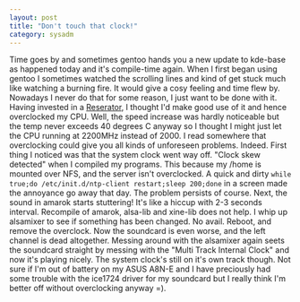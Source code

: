 ```yaml
---
layout: post
title: "Don't touch that clock!"
category: sysadm
---
```


Time goes by and sometimes gentoo hands you a new update to kde-base
as happened today and it's compile-time again. When I first began
using gentoo I sometimes watched the scrolling lines and kind of get
stuck much like watching a burning fire. It would give a cosy feeling
and time flew by. Nowadays I never do that for some reason, I just
want to be done with it. Having invested in a <a
href="http://www.zalman.co.kr/eng/product/view.asp?idx=63">Reserator</a>,
I thought I'd make good use of it and hence overclocked my CPU. Well,
the speed increase was hardly noticeable but the temp never exceeds 40
degrees C anyway so I thought I might just let the CPU running at
2200MHz instead of 2000. I read somewhere that overclocking could give
you all kinds of unforeseen problems. Indeed. First thing I noticed
was that the system clock went way off. "Clock skew detected" when I
compiled my programs. This because my /home is mounted over NFS, and
the server isn't overclocked. A quick and dirty ``while true;do
/etc/init.d/ntp-client restart;sleep 200;done`` in a screen made the
annoyance go away that day. The problem persists of course. Next, the
sound in amarok starts stuttering! It's like a hiccup with 2-3 seconds
interval. Recompile of amarok, alsa-lib and xine-lib does not help. I
whip up alsamixer to see if something has been changed. No
avail. Reboot, and remove the overclock. Now the soundcard is even
worse, and the left channel is dead altogether. Messing around with
the alsamixer again seets the soundcard straight by messing with the
"Multi Track Internal Clock" and now it's playing nicely. The system
clock's still on it's own track though. Not sure if I'm out of battery
on my ASUS A8N-E and I have preciously had some trouble with the
ice1724 driver for my soundcard but I really think I'm better off
without overclocking anyway =).
